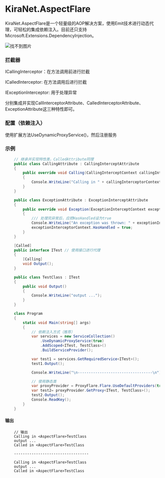 # KiraNet.AspectFlare

KiraNet.AspectFlare是一个轻量级的AOP解决方案，使用Emit技术进行动态代理，可轻松的集成依赖注入。目前还只支持Microsoft.Extensions.DependencyInjection。

![找不到图片](https://github.com/zzq424/KiraNet.AspectFlare/blob/master/img/aspectflare.jpg)

### 拦截器
ICallingInterceptor：在方法调用前进行拦截

ICalledInterceptor: 在方法调用后进行拦截

IExceptionInterceptor: 用于处理异常

分别集成并实现CallInterceptorAttribute、CalledInterceptorAttribute、 ExceptionAttribute这三种特性即可。

### 配置（依赖注入）
使用扩展方法UseDynamicProxyService()，然后注册服务

### 示例
``` c#
    // 继承并实现特性类，CalledAttribute同理
    public class CallingAttribute : CallingInterceptAttribute
    {
        public override void Calling(CallingInterceptContext callingInterceptorContext)
        {
            Console.WriteLine("Calling in " + callingInterceptorContext.Owner.ToString());
        }
    }

    public class ExceptionAttribute : ExceptionInterceptAttribute
    {
        public override void Exception(ExceptionInterceptContext exceptionInterceptorContext)
        {
            /// 处理完异常后，应把HasHandled设为true
            Console.WriteLine("An exception was thrown: " + exceptionInterceptorContext.Exception.Message);
            exceptionInterceptorContext.HasHandled = true;
        }
    }

    [Called]
    public interface ITest // 使用接口进行代理
    {
        [Calling]
        void Output();
    }

    public class TestClass : ITest
    {
        public void Output()
        {
            Console.WriteLine("output ...");
        }
    }

    class Program
    {
        static void Main(string[] args)
        {
            // 依赖注入方式（推荐）
            var services = new ServiceCollection()
                .UseDynamicProxyService(true)
                .AddScoped<ITest, TestClass>()
                .BuildServiceProvider();

            var test1 = services.GetRequiredService<ITest>();
            test1.Output();

            Console.WriteLine("\n----------------------------------\n");

            // 使用静态类
            var proxyProvider = ProxyFlare.Flare.UseDefaultProviders(true).GetProvider();
            var test2= proxyProvider.GetProxy<ITest, TestClass>();
            test2.Output();
            Console.ReadKey();
        }
    }
```

#### 输出
```
    // 输出
    Calling in <AspectFlare>TestClass
    output ...
    Called in <AspectFlare>TestClass

    ----------------------------------

    Calling in <AspectFlare>TestClass
    output ...
    Called in <AspectFlare>TestClass
```

